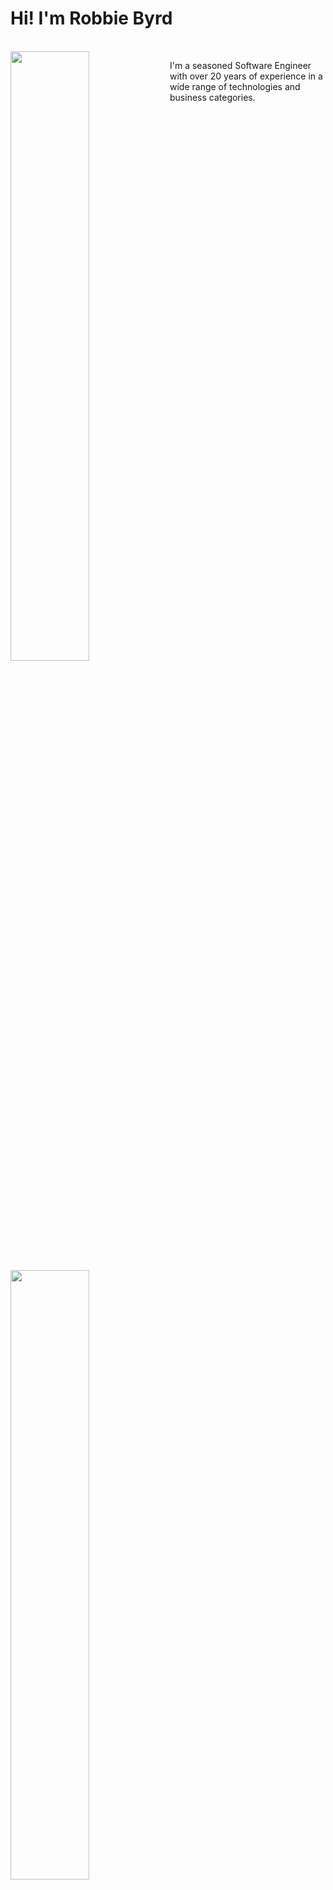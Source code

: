 <h1>Hi! I'm Robbie Byrd</h1>
<br clear="left"/> 

<img src="https://github.com/user-attachments/assets/7ace7a9d-a888-43e4-8c2f-d0ca7f32ffe5" width="50%" align="left" />

I'm a seasoned Software Engineer with over 20 years of experience in a wide range of technologies and business categories.

<img src="https://skillicons.dev/icons?i=ts,go,python,js,html,css,sass,react,htmx,apple,aws,bootstrap,django,docker,dynamodb,fastapi,figma,gatsby,gcp,git,github,githubactions,graphql,jest,jquery,kafka,kubernetes,mongodb,mysql,nestjs,nginx,nodejs,npm,php,postgres,prisma,raspberrypi,redis,redux,remix,terraform,vercel,wordpress,xd,yarn" width="50%" />

My favorite languages to use are Go, Python and Typescript, but I have experience in a diverse array of different languages, frameworks and technologies.

<br clear="left"/> 

## About me
  <img src="https://github.com/user-attachments/assets/11ee1b5e-0c46-4f5d-bfbd-d42a3709a3b7" width="350" align="left" />
  I live in Austin, TX with my husband and our three dogs. C.B. is an Italian Greyhound/Terrier Mix, Dax is a Yorkshire Terrier/Corgi mix, and Rusty is an Australian Cattle Dog/Golden Retriever Mix. They live very, very, very comfortably.
<br clear="left"/> 
<br clear="left"/>
  <img src="https://github.com/user-attachments/assets/9b52a560-f3f9-4370-b581-512f967489ce" width="350" align="left" />
  I specialize in Full-Stack development, with an emphasis on systems architecture, platform growth & stability and design systems. My many years in technology include experience in a variety of business categories, technology challenges and novel techniques.
<br clear="left"/>
<br clear="left"/>
  <img src="https://github.com/user-attachments/assets/4bcf1624-0742-4c98-826c-74986a76c314" width="350" align="left" />
  My hobbies include the preservation of multimedia and history, Smart Home technology, amateur radio, theatrical lighting and production, dogs and cycling with my dogs.
<br clear="left"/> 
<br clear="left"/>
  <img src="https://github.com/user-attachments/assets/2dae2da7-4e0d-4ed6-a05d-cc0cb61ad8af" width="350" align="left" />
  Before my career in technology, I was a news reporter, covering crime and capital punishment, as well as a part-time DJ.
<br />

Selected Works:

<ul>
<li>
  <a href="https://removepaywalls.com/https://www.itemonline.com/news/local_news/man-executed-for-1994-murder/article_71ab30c8-43e0-5b83-958a-e6503b477ae0.html">
    Man Executed for 1994 Murder
  </a>
</li> 
<li>
  <a href="https://removepaywalls.com/https://www.itemonline.com/news/local_news/informal-talks-opened-door-to-lethal-injection/article_c48882d1-39b2-5613-820c-eda28193d4e0.html">
  Informal talks opened door to lethal injection
  </a>
</li>
<li>
  <a href="https://removepaywalls.com/https://www.itemonline.com/news/parents-vow-to-fight-against-the-choking-game-to-save-others/article_901424b1-06ed-5ee9-b982-3cf9f269cac2.html">
  Parents vow to fight against 'the choking game' to save others
  </a>
</li>
<li>
  <a href="https://removepaywalls.com/https://www.itemonline.com/news/trinity-takes-over-subdivision/article_7d7ad68a-8f23-5d94-bd64-5dee738c41b8.html">
  Trinity takes over subdivision
  </a>
</li>
</ul>

<br clear="left"/>

## My Projects

### 911realtime.org
<img src="https://github.com/user-attachments/assets/110a58b0-f4ec-4496-a326-df98fea5044c" width="350" align="left" />

The 9/11 Realtime Experience: an immersive, real-time experience of publicly available media from September 11, 2001.

[Visit the Site](https://911realtime.org/) | [View the Repo](https://github.com/Keeping-History/rt911)

<br clear="left"/>


### Classicy
<img src="https://github.com/user-attachments/assets/7df101a1-d70c-41ab-a6de-893a06ef978b" width="350" align="left" />

Classicy is a collection of React components that make it easy to add a customizable Webtop to your app with a unique & retro look.

Classicy is a Webtop, framework. It provides a simulated desktop environment in a web browser. Classicy also provides a powerful and easy-to-use framework and library of components to “Classicyze” any React application. Classicy’s components are written in Typescript, and can be used with any React framework. Classicy emulates all the common items of a true Operating System and Graphical User Interface.

[See a Demo!](https://demo.classicy.ing/) |  [Visit the Site](https://classicy.ing/) | [View the Repo](https://github.com/robbiebyrd/classicy/)

<br clear="left"/>

### Aye-Aye!
<img src="https://github.com/user-attachments/assets/41344461-2809-4461-b9ee-a5980948bf1a" width="350" align="left" />

Inspired by the British game show that started in 1982, this multiplayer online game pits two teams against one another in a match of letters and math(s).

The game consists of three distinct rounds: the &#34;letters&#34; round, where players draw nine random letters and must compose the longest word they can; the &#34;numbers&#34; round, where players draw a random set of numbers and must reach a target number using only basic math operations; and the &#34;conundrum&#34; round, where users must solve a nine-letter anagram.

[Play Aye-Aye Now!](https://aye-aye.robbiebyrd.com) | [View the Repo](https://github.com/robbiebyrd/aye-aye/)

<br clear="left"/>

### Stirling Engine
<img src="https://github.com/user-attachments/assets/9f8a2bd3-c3e5-4a00-98b6-365f3433b366" width="350" align="left" />

The Stirling Engine is meant to be a lightweight, efficient way to process incoming media files. A Stirling Job can normalize uploaded media, extract data from the media and analyze it for additional data enhancements, such as subtitles or metadata.

Stirling also can re-encode media using modern, stream-ready standards, and package media and metadata in a standard, open format.

[View the Repo](https://github.com/Keeping-History/stirling)

<br clear="left"/>

### MOOMP
<img src="https://github.com/user-attachments/assets/49b0d88c-3e8b-4dda-829f-0e47692db5d3" width="350" align="left" />

A re-creation of MOO, the famed text-based, massively-multiplayer online text game system developed at XEROX PARC MOOMP (short for 'MOO with MQTT, MongoEngine and Python') provides an asynchronous environment for building text based, open-world games. Users can connect to the game using Telnet (complete with graphics and colors), or with an HTML client via a Websocket connection. Users can add programmability to objects using a LUA-based scripting engine, and objects can inherit properties and code from parent objects.

MOOMP was initially created as a test-bed for autonomous, game-playing AI agents. AI agents can interact through a Websocket connection interactively as a human player, or fire MQTT events to affect the game programmatically.

[View the Repo](https://github.com/robbiebyrd/moomp/)

<br clear="left"/>

### KeepingHistory.org
<img src="https://github.com/user-attachments/assets/624af720-81e5-4a18-ad03-d495a83e26ae" width="350" align="left" />

Keeping History is an open source initiative to save, categorize and analyze history through multimedia. Keeping History is a collection of engineers who aim to save history.

[Visit the Site](https://keepinghistory.org/) | [View our Github](http://github.com/keeping-history/)

<br clear="left"/>

## My Stats

<img width="65%" src='https://github-profile-summary-cards.vercel.app/api/cards/profile-details?username=robbiebyrd&theme=transparent' align='left' />
<img width="30%" src='https://github-profile-summary-cards.vercel.app/api/cards/productive-time?username=robbiebyrd&theme=transparent&utcOffset=-5' align='left' />

<br clear="left"/>

## Contact

[me@robbiebyrd.com](mailto:me@robbiebyrd.com)
